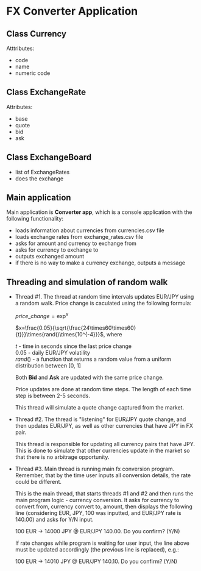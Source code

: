 # FX Converter Application

## Class __Currency__

Atttributes:

- code
- name
- numeric code

## Class __ExchangeRate__

Attributes:

- base
- quote
- bid
- ask

## Class __ExchangeBoard__

- list of ExchangeRates
- does the exchange

## Main application

Main application is __Converter app__, which is a console application with the following functionality:

- loads information about currencies from currencies.csv file
- loads exchange rates from exchange_rates.csv file
- asks for amount and currency to exchange from
- asks for currency to exchange to
- outputs exchanged amount
- if there is no way to make a currency exchange, outputs a message

## Threading and simulation of random walk

- Thread #1. The thread at random time intervals updates EUR/JPY using a random walk. Price change is caculated using the following formula:
  
  $price\_change=\exp^x$

  $x=\frac{0.05}{\sqrt{\frac{24\times60\times60}{t}}}\times{rand()\times{10^{-4}}}$, where

  $t$ - time in seconds since the last price change  
  $0.05$ - daily EUR/JPY volatility  
  $rand()$ - a function that returns a random value from a uniform distribution between [0, 1]

  Both __Bid__ and __Ask__ are updated with the same price change.

  Price updates are done at random time steps. The length of each time step is between 2-5 seconds.

  This thread will simulate a quote change captured from the market.

- Thread #2. The thread is "listening" for EUR/JPY quote change, and then updates EUR/JPY, as well as other currencies that have JPY in FX pair.

  This thread is responsible for updating all currency pairs that have JPY. This is done to simulate that other currencies update in the market so that there is no arbitrage opportunity.

- Thread #3. Main thread is running main fx conversion program. Remember, that by the time user inputs all conversion details, the rate could be different.

  This is the main thread, that starts threads #1 and #2 and then runs the main program logic - currency conversion. It asks for currency to convert from, currency convert to, amount, then displays the following line (considering EUR, JPY, 100 was inputted, and EUR/JPY rate is 140.00) and asks for Y/N input.

  100 EUR -> 14000 JPY @ EUR/JPY 140.00. Do you confirm? (Y/N)

  If rate changes while program is waiting for user input, the line above must be updated accordingly (the previous line is replaced), e.g.:

  100 EUR -> 14010 JPY @ EUR/JPY 140.10. Do you confirm? (Y/N)
